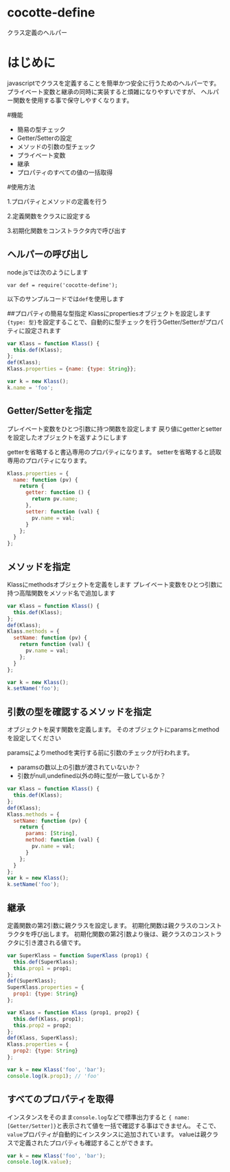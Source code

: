 cocotte-define
======

クラス定義のヘルパー

# はじめに

javascriptでクラスを定義することを簡単かつ安全に行うためのヘルパーです。
プライベート変数と継承の同時に実装すると煩雑になりやすいですが、
ヘルパー関数を使用する事で保守しやすくなります。

#機能

 + 簡易の型チェック
 + Getter/Setterの設定
 + メソッドの引数の型チェック
 + プライベート変数
 + 継承
 + プロパティのすべての値の一括取得

#使用方法

1.プロパティとメソッドの定義を行う

2.定義関数をクラスに設定する

3.初期化関数をコンストラクタ内で呼び出す


## ヘルパーの呼び出し

node.jsでは次のようにします

```
var def = require('cocotte-define');
```

以下のサンプルコードでは`def`を使用します


##プロパティの簡易な型指定
Klassにpropertiesオブジェクトを設定します
`{type: 型}`を設定することで、自動的に型チェックを行うGetter/Setterがプロパティに設定されます

```javascript
var Klass = function Klass() {
  this.def(Klass);
};
def(Klass);
Klass.properties = {name: {type: String}};

var k = new Klass();
k.name = 'foo';
```

## Getter/Setterを指定

プレイベート変数をひとつ引数に持つ関数を設定します
戻り値にgetterとsetterを設定したオブジェクトを返すようにします

getterを省略すると書込専用のプロパティになります。
setterを省略すると読取専用のプロパティになります。

```javascript
Klass.properties = {
  name: function (pv) {
    return {
      getter: function () {
        return pv.name;
      },
      setter: function (val) {
        pv.name = val;
      }
    };
  }
};
```

## メソッドを指定

Klassにmethodsオブジェクトを定義をします
プレイベート変数をひとつ引数に持つ高階関数をメソッド名で追加します

```javascript
var Klass = function Klass() {
  this.def(Klass);
};
def(Klass);
Klass.methods = {
  setName: function (pv) {
    return function (val) {
      pv.name = val;
    };
  }
};

var k = new Klass();
k.setName('foo');
```

## 引数の型を確認するメソッドを指定

オブジェクトを戻す関数を定義します。
そのオブジェクトにparamsとmethodを設定してください

paramsによりmethodを実行する前に引数のチェックが行われます。

 + paramsの数以上の引数が渡されていないか？
 + 引数がnull,undefined以外の時に型が一致しているか？

```javascript
var Klass = function Klass() {
  this.def(Klass);
};
def(Klass);
Klass.methods = {
  setName: function (pv) {
    return {
      params: [String],
      method: function (val) {
        pv.name = val;
      }
    };
  }
};
var k = new Klass();
k.setName('foo');
```

## 継承

定義関数の第2引数に親クラスを設定します。
初期化関数は親クラスのコンストラクタを呼び出します。
初期化関数の第2引数より後は、親クラスのコンストラクタに引き渡される値です。

```javascript
var SuperKlass = function SuperKlass (prop1) {
  this.def(SuperKlass);
  this.prop1 = prop1;
};
def(SuperKlass);
SuperKlass.properties = {
  prop1: {type: String}
};

var Klass = function Klass (prop1, prop2) {
  this.def(Klass, prop1);
  this.prop2 = prop2;
};
def(Klass, SuperKlass);
Klass.properties = {
  prop2: {type: String}
};

var k = new Klass('foo', 'bar');
console.log(k.prop1); // 'foo'
```

## すべてのプロパティを取得

インスタンスをそのまま`console.log`などで標準出力すると
`{ name: [Getter/Setter]}`と表示されて値を一括で確認する事はできません。
そこで、`value`プロパティが自動的にインスタンスに追加されています。
valueは親クラスで定義されたプロパティも確認することができます。

```javascript
var k = new Klass('foo', 'bar');
console.log(k.value);
```

